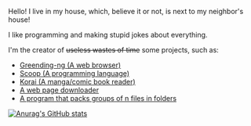 Hello! I live in my house, which, believe it or not, is next to my neighbor's house!

I like programming and making stupid jokes about everything.

I'm the creator of ~~useless wastes of time~~ some projects, such as:
- <a href=https://github.com/DisableGraphics/greending-ng/> Greending-ng (A web browser) </a>
- <a href=https://github.com/DisableGraphics/Scoop/> Scoop (A programming language) </a>
- <a href=https://github.com/DisableGraphics/Korai> Korai (A manga/comic book reader) </a>
- <a href=https://github.com/DisableGraphics/web-page-downloader> A web page downloader </a>
- <a href=https://github.com/DisableGraphics/Filepacker> A program that packs groups of n files in folders</a>

[![Anurag's GitHub stats](https://github-readme-stats.vercel.app/api?username=DisableGraphics)](https://github.com/anuraghazra/github-readme-stats)

<!---
DisableGraphics/DisableGraphics is a ✨ special ✨ repository because its `README.md` (this file) appears on your GitHub profile.
You can click the Preview link to take a look at your changes.
--->
